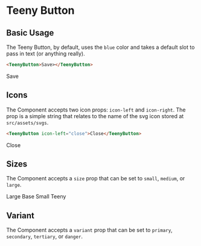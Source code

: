 <script setup>
  import TeenyButton from '@teeny/TeenyButton.vue'
</script>

# Teeny Button

## Basic Usage

The Teeny Button, by default, uses the `blue` color and takes a default slot to pass in text (or anything really).

```html
<TeenyButton>Save></TeenyButton>
```

<TeenyButton>Save</TeenyButton>

## Icons

The Component accepts two icon props: `icon-left` and `icon-right`. The prop is a simple string that relates to the name of the svg icon stored at `src/assets/svgs`.

```html
<TeenyButton icon-left="close">Close</TeenyButton>
```

<TeenyButton icon-left="close">Close</TeenyButton>

## Sizes

The Component accepts a `size` prop that can be set to `small`, `medium`, or `large`.

<div class="flex gap-2 items-center">
  <TeenyButton size="large" icon-left="check">Large</TeenyButton>
  <TeenyButton size="base" icon-left="check">Base</TeenyButton>
  <TeenyButton size="small" icon-left="check">Small</TeenyButton>
  <TeenyButton size="teeny" icon-left="check">Teeny</TeenyButton>
</div>

## Variant

The Component accepts a `variant` prop that can be set to `primary`, `secondary`, `tertiary`, or `danger`.
